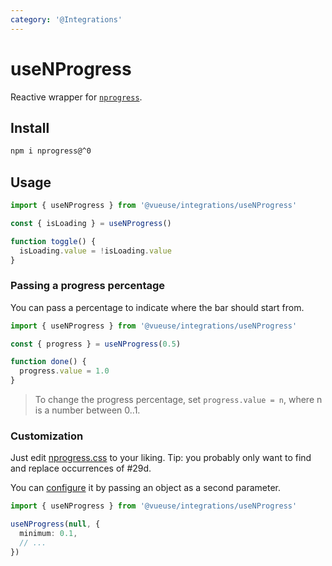 ```yaml
---
category: '@Integrations'
---
```


# useNProgress

Reactive wrapper for [`nprogress`](https://github.com/rstacruz/nprogress).

## Install

```bash
npm i nprogress@^0
```

## Usage

```ts {6}
import { useNProgress } from '@vueuse/integrations/useNProgress'

const { isLoading } = useNProgress()

function toggle() {
  isLoading.value = !isLoading.value
}
```

### Passing a progress percentage

You can pass a percentage to indicate where the bar should start from.

```ts {3}
import { useNProgress } from '@vueuse/integrations/useNProgress'

const { progress } = useNProgress(0.5)

function done() {
  progress.value = 1.0
}
```

> To change the progress percentage, set `progress.value = n`, where n is a number between 0..1.

### Customization

Just edit [nprogress.css](https://github.com/rstacruz/nprogress/blob/master/nprogress.css) to your liking. Tip: you probably only want to find and replace occurrences of #29d.

You can [configure](https://github.com/rstacruz/nprogress#configuration) it by passing an object as a second parameter.

```ts {4}
import { useNProgress } from '@vueuse/integrations/useNProgress'

useNProgress(null, {
  minimum: 0.1,
  // ...
})
```
